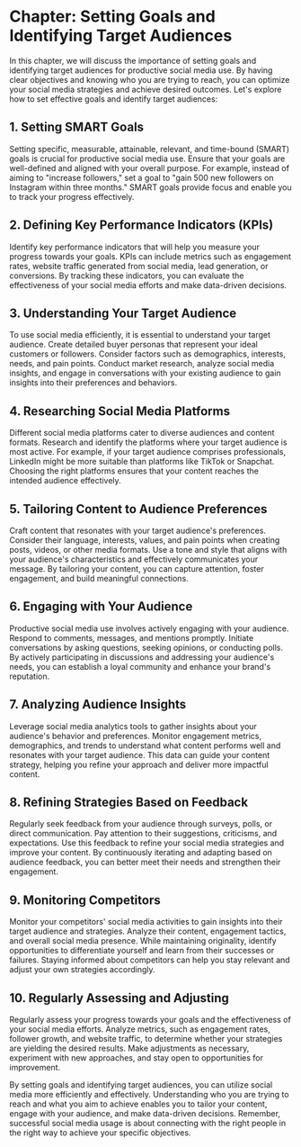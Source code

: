 Chapter: Setting Goals and Identifying Target Audiences
=======================================================

In this chapter, we will discuss the importance of setting goals and identifying target audiences for productive social media use. By having clear objectives and knowing who you are trying to reach, you can optimize your social media strategies and achieve desired outcomes. Let's explore how to set effective goals and identify target audiences:

**1. Setting SMART Goals**
--------------------------

Setting specific, measurable, attainable, relevant, and time-bound (SMART) goals is crucial for productive social media use. Ensure that your goals are well-defined and aligned with your overall purpose. For example, instead of aiming to "increase followers," set a goal to "gain 500 new followers on Instagram within three months." SMART goals provide focus and enable you to track your progress effectively.

**2. Defining Key Performance Indicators (KPIs)**
-------------------------------------------------

Identify key performance indicators that will help you measure your progress towards your goals. KPIs can include metrics such as engagement rates, website traffic generated from social media, lead generation, or conversions. By tracking these indicators, you can evaluate the effectiveness of your social media efforts and make data-driven decisions.

**3. Understanding Your Target Audience**
-----------------------------------------

To use social media efficiently, it is essential to understand your target audience. Create detailed buyer personas that represent your ideal customers or followers. Consider factors such as demographics, interests, needs, and pain points. Conduct market research, analyze social media insights, and engage in conversations with your existing audience to gain insights into their preferences and behaviors.

**4. Researching Social Media Platforms**
-----------------------------------------

Different social media platforms cater to diverse audiences and content formats. Research and identify the platforms where your target audience is most active. For example, if your target audience comprises professionals, LinkedIn might be more suitable than platforms like TikTok or Snapchat. Choosing the right platforms ensures that your content reaches the intended audience effectively.

**5. Tailoring Content to Audience Preferences**
------------------------------------------------

Craft content that resonates with your target audience's preferences. Consider their language, interests, values, and pain points when creating posts, videos, or other media formats. Use a tone and style that aligns with your audience's characteristics and effectively communicates your message. By tailoring your content, you can capture attention, foster engagement, and build meaningful connections.

**6. Engaging with Your Audience**
----------------------------------

Productive social media use involves actively engaging with your audience. Respond to comments, messages, and mentions promptly. Initiate conversations by asking questions, seeking opinions, or conducting polls. By actively participating in discussions and addressing your audience's needs, you can establish a loyal community and enhance your brand's reputation.

**7. Analyzing Audience Insights**
----------------------------------

Leverage social media analytics tools to gather insights about your audience's behavior and preferences. Monitor engagement metrics, demographics, and trends to understand what content performs well and resonates with your target audience. This data can guide your content strategy, helping you refine your approach and deliver more impactful content.

**8. Refining Strategies Based on Feedback**
--------------------------------------------

Regularly seek feedback from your audience through surveys, polls, or direct communication. Pay attention to their suggestions, criticisms, and expectations. Use this feedback to refine your social media strategies and improve your content. By continuously iterating and adapting based on audience feedback, you can better meet their needs and strengthen their engagement.

**9. Monitoring Competitors**
-----------------------------

Monitor your competitors' social media activities to gain insights into their target audience and strategies. Analyze their content, engagement tactics, and overall social media presence. While maintaining originality, identify opportunities to differentiate yourself and learn from their successes or failures. Staying informed about competitors can help you stay relevant and adjust your own strategies accordingly.

**10. Regularly Assessing and Adjusting**
-----------------------------------------

Regularly assess your progress towards your goals and the effectiveness of your social media efforts. Analyze metrics, such as engagement rates, follower growth, and website traffic, to determine whether your strategies are yielding the desired results. Make adjustments as necessary, experiment with new approaches, and stay open to opportunities for improvement.

By setting goals and identifying target audiences, you can utilize social media more efficiently and effectively. Understanding who you are trying to reach and what you aim to achieve enables you to tailor your content, engage with your audience, and make data-driven decisions. Remember, successful social media usage is about connecting with the right people in the right way to achieve your specific objectives.
